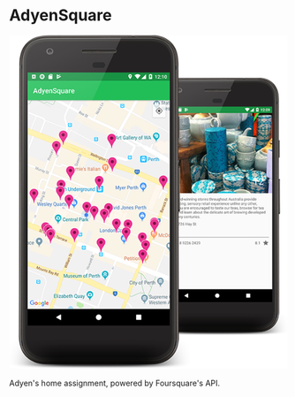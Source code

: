 AdyenSquare
====

<p align="center"> 
    <img src="https://github.com/eddnav/AdyenSquare/blob/master/readme-promo.png?raw=true">
</p>

Adyen's home assignment, powered by Foursquare's API.
